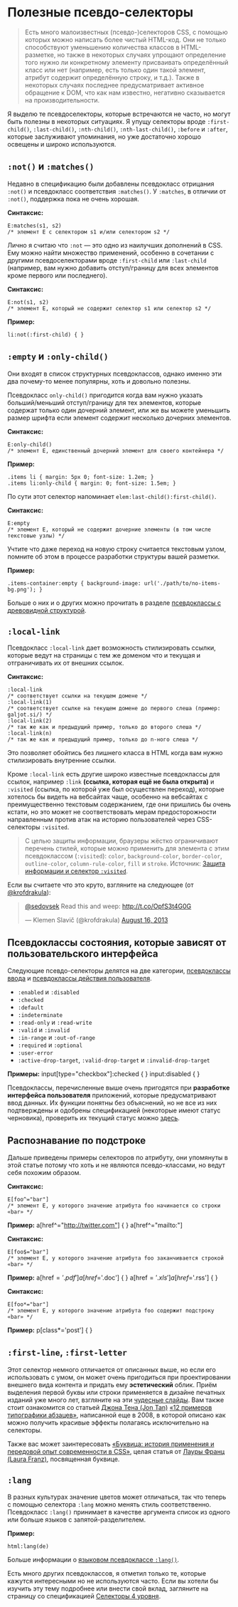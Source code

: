 # Полезные псевдо-селекторы

> Есть много малоизвестных (псевдо-)селекторов CSS, с помощью которых можно 
написать более чистый HTML-код. Они не только способствуют уменьшению количества 
классов в HTML-разметке, но также в некоторых случаях упрощают определение того 
нужно ли конкретному элементу присваивать определённый класс или нет (например, 
есть только один такой элемент, атрибут содержит определённую строку, и т.д.). 
Также в некоторых случаях последнее предусматривает активное обращение к DOM, 
что как нам известно, негативно сказывается на производительности.

Я выделю те псевдоселекторы, которые встречаются не часто, но могут быть полезны 
в некоторых ситуациях. Я упущу селекторы вроде `:first-child()`, `:last-child()`, 
`:nth-child()`, `:nth-last-child()`, `:before` и `:after`, которые заслуживают 
упоминания, но уже достаточно хорошо освещены и широко используются.

## `:not()` и `:matches()`

Недавно в спецификацию были добавлены псевдокласс отрицания `:not()` и 
псевдокласс соответствия `:matches()`. У `:matches`, в отличии от `:not()`, 
поддержка пока не очень хорошая.

**Синтаксис:**

    E:matches(s1, s2)
    /* элемент E с селектором s1 и/или селектором s2 */

Лично я считаю что `:not` — это одно из наилучших дополнений в CSS. Ему можно 
найти множество применений, особенно в сочетании с другими псевдоселекторами 
вроде `:first-child` или `:last-child` (например, вам нужно добавить 
отступ/границу для всех элементов кроме первого или последнего).

**Синтаксис:**

    E:not(s1, s2)
    /* элемент E, который не содержит селектор s1 или селектор s2 */

**Пример:**

    li:not(:first-child) { }

## `:empty` и `:only-child()`

Они входят в список структурных псевдоклассов, однако именно эти два почему-то 
менее популярны, хоть и довольно полезны.

Псевдокласс `only-child()` пригодится когда вам нужно указать больший/меньший 
отступ/границу для тех элементов, которые содержат только один дочерний элемент, 
или же вы можете уменьшить размер шрифта если элемент содержит несколько 
дочерних элементов.

**Синтаксис:**

    E:only-child()
    /* элемент E, единственный дочерний элемент для своего контейнера */

**Пример:**

    .items li { margin: 5px 0; font-size: 1.2em; }
    .items li:only-child { margin: 0; font-size: 1.5em; }

По сути этот селектор напоминает `elem:last-child():first-child()`.

**Синтаксис:**

    E:empty
    /* элемент E, который не содержит дочерние элементы (в том числе текстовые узлы) */

Учтите что даже переход на новую строку считается текстовым узлом, помните об 
этом в процессе разработки структуры вашей разметки. 

**Пример:**

    .items-container:empty { background-image: url('./path/to/no-items-bg.png'); }

Больше о них и о других можно прочитать в разделе [псевдоклассы с древовидной 
структурой][1].

## `:local-link`

Псевдокласс `:local-link` дает возможность стилизировать ссылки, которые ведут 
на страницы с тем же доменом что и текущая и отграничивать их от внешних ссылок. 

**Синтаксис:**

    :local-link
    /* соответствует ссылки на текущем домене */
    :local-link(1)
    /* соответствует ссылке на текущем домене до первого слеша (пример: galjot.si/) */
    :local-link(2)
    /* так же как и предыдущий пример, только до второго слеша */
    :local-link(n)
    /* так же как и предыдущий пример, только до n-ного слеша */

Это позволяет обойтись без лишнего класса в HTML когда вам нужно стилизировать 
внутренние ссылки.

Кроме `:local-link` есть другие широко известные псевдоклассы для ссылок, 
например `:link` **(ссылка, которая ещё не была открыта)** и `:visited` (ссылка, 
по которой уже был осуществлен переход), которые хотелось бы видеть на вебсайтах 
чаще, особенно на вебсайтах с преимущественно текстовым содержанием, где они 
пришлись бы очень кстати, но это может не соответствовать мерам предосторожности 
направленным против атак на историю пользователей через CSS-селекторы `:visited`.

> С целью защиты информации, браузеры жёстко ограничивают перечень стилей, 
которые можно применить для элемента с этим псевдоклассом (`:visited`): `color`, 
`background-color`, `border-color`, `outline-color`, `column-rule-color`, `fill` 
и `stroke`. Источник: [Защита информации и селектор `:visited`][3].

Если вы считаете что это круто, взгляните на следующее (от [@krofdrakula][4]):

<blockquote class="twitter-tweet"><p><a href="https://twitter.com/sedovsek">@sedovsek</a> Read this and weep: <a href="http://t.co/OpfS3t4G0G">http://t.co/OpfS3t4G0G</a></p>&mdash; Klemen Slavič (@krofdrakula) <a href="https://twitter.com/krofdrakula/statuses/368444706557947905">August 16, 2013</a></blockquote>
<script async src="//platform.twitter.com/widgets.js" charset="utf-8"></script>

## Псевдоклассы состояния, которые зависят от пользовательского интерфейса

Следующие псевдо-селекторы делятся на две категории, [псевдоклассы ввода][5] и 
[псевдоклассы действия пользователя][6].

* `:enabled` и `:disabled`
* `:checked`
* `:default`
* `:indeterminate`
* `:read-only` и `:read-write`
* `:valid` и `:invalid`
* `:in-range` и `:out-of-range`
* `:required` и `:optional`
* `:user-error`
* `:active-drop-target`, `:valid-drop-target` и `:invalid-drop-target`

**Примеры:**
    input[type="checkbox"]:checked { }
    input:disabled { }

Псевдоклассы, перечисленные выше очень пригодятся при **разработке интерфейса 
пользователя** приложений, которые предусматривают ввод данных. Их функции 
понятны без объяснений, но не все из них подтверждены и одобрены спецификацией 
(некоторые имеют статус черновика), проверить их текущий статус можно [здесь][7]. 

## Распознавание по подстроке

Дальше приведены примеры селекторов по атрибуту, они упомянуты в этой статье 
потому что хоть и не являются псевдо-классами, но ведут себя похожим образом.

**Синтаксис:**

    E[foo^="bar"]
    /* элемент E, у которого значение атрибута foo начинается со строки «bar» */

**Пример:**
    a[href^="http://twitter.com"] { }
    a[href^="mailto:"]

**Синтаксис:**

    E[foo$="bar"]
    /* элемент E, у которого значение атрибута foo заканчивается строкой «bar» */

**Пример:**
    a[href$='.pdf'] { }
    a[href$='.doc'] { }
    a[href$='.xls'] { }
    a[href$='.rss'] { }

**Синтаксис:**

    E[foo*="bar"]
    /* элемент E, у которого значение атрибута foo содержит подстроку «bar» */

**Пример:**
    p[class*='post'] { }

## `:first-line`, `:first-letter`

Этот селектор немного отличается от описанных выше, но если его использовать с 
умом, он может очень пригодиться при проектировании внешнего вида контента и 
придать ему **эстетический** облик. Приём выделения первой буквы или строки 
применяется в дизайне печатных изданий уже много лет, взгляните на эти [чудесные 
слайды][9]. Вам также стоит ознакомится со статьей [Джона Тена (Jon Tan)][10] 
[«12 примеров типографики абзацев»][11], написанной еще в 2008, в которой 
описано как можно получить красивые эффекты полагаясь исключительно на селекторы. 

Также вас может заинтересовать [«Буквица: история применения и передовой опыт 
современности в CSS»][12], целая статья от [Лауры Франц (Laura Franz)][13], 
посвященная буквице.

## `:lang`

В разных культурах значение цветов может отличаться, так что теперь с помощью 
селектора `:lang` можно менять стиль соответственно. Псевдокласс `:lang()` 
принимает в качестве аргумента список из одного или больше языков с 
запятой-разделителем.

**Пример:**

    html:lang(de)

Больше информации о [языковом псевдоклассе `:lang()`][15].

Есть много других псевдоклассов, я отметил только те, которые кажутся 
интересными но не используются часто. Если вы хотели бы изучить эту тему 
подробнее или внести свой вклад, загляните на страницу со спецификацией 
[Селекторы 4 уровня][16].

[1]: http://www.w3.org/TR/selectors4/#structural-pseudos
[2]: http://dbaron.org/mozilla/visited-privacy
[3]: https://developer.mozilla.org/en-US/docs/Web/CSS/Privacy_and_the_:visited_selector?redirectlocale=en-US&redirectslug=CSS%2FPrivacy_and_the_%3Avisited_selector
[4]: https://twitter.com/krofdrakula
[5]: http://www.w3.org/TR/selectors4/#input-pseudos
[6]: http://www.w3.org/TR/selectors4/#useraction-pseudos
[7]: http://www.w3.org/TR/selectors4/
[8]: http://www.w3.org/TR/css3-selectors/#attribute-selectors
[9]: http://galjot.si/talks/css3-in-your-font-face/#slide12
[10]: https://twitter.com/jontangerine
[11]: http://v1.jontangerine.com/silo/typography/p/
[12]: http://www.smashingmagazine.com/2012/04/03/drop-caps-historical-use-and-current-best-practices/
[13]: https://twitter.com/laura_type
[14]: http://www.informationisbeautiful.net/visualizations/colours-in-cultures/
[15]: http://www.w3.org/TR/selectors4/#the-lang-pseudo
[16]: http://www.w3.org/TR/selectors4/